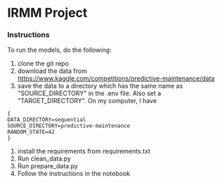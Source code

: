 # IRMM Project

### Instructions
To run the models, do the following:
1. clone the git repo
1. download the data from https://www.kaggle.com/competitions/predictive-maintenance/data
1. save the data to a directory which has the same name as "SOURCE_DIRECTORY" in the .env file. Also set a "TARGET_DIRECTORY". On my computer, I have
```
{
DATA_DIRECTORY=sequential
SOURCE_DIRECTORY=predictive-maintenance
RANDOM_STATE=42
}
```
1. install the requirements from requirements.txt
1. Run clean_data.py
1. Run prepare_data.py
1. Follow the instructions in the notebook